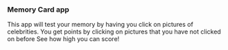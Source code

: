 ### Memory Card app
This app will test your memory by having you click on pictures of celebrities.
You get points by clicking on pictures that you have not clicked on before
See how high you can score!
